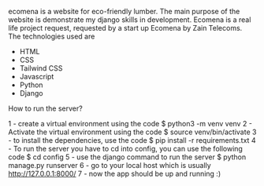 ecomena is a website for eco-friendly lumber. The main purpose of the website is demonstrate my django skills in development. Ecomena is a real life project request, requested by a start up Ecomena by Zain Telecoms.
The technologies used are
- HTML
- CSS
- Tailwind CSS
- Javascript
- Python
- Django


How to run the server?

1 - create a virtual environment using the code $ python3 -m venv venv
2 - Activate the virtual environment using the code $ source venv/bin/activate
3 - to install the dependencies, use the code $ pip install -r requirements.txt
4 - To run the server you have to cd into config, you can use the following code $ cd config
5 - use the django command to run the server $ python manage.py runserver
6 - go to your local host which is usually http://127.0.0.1:8000/
7 - now the app should be up and running :)

